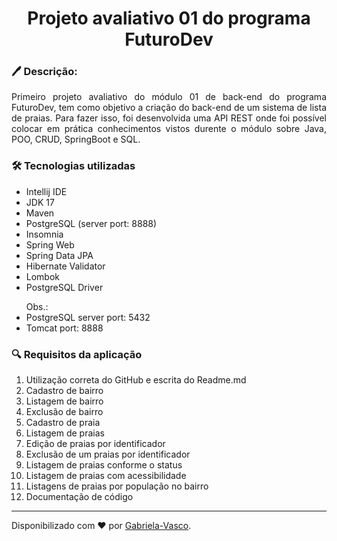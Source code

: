 <h1 align="center"> Projeto avaliativo 01 do programa FuturoDev </h1>

<h3 align="left">🖊 Descrição:</h3>
<p align="justify"> Primeiro projeto avaliativo do módulo 01 de back-end do programa FuturoDev, tem como objetivo a criação do back-end de um sistema de lista de praias. Para fazer isso, foi desenvolvida uma API REST onde foi possível colocar em prática conhecimentos vistos durente o módulo sobre Java, POO, CRUD, SpringBoot e SQL. </p>

<h3 align="left"> 🛠 Tecnologias utilizadas </h3>
<ul>
  <li>Intellij IDE</li>
  <li>JDK 17</li>
  <li>Maven</li>
  <li>PostgreSQL (server port: 8888)</li>
  <li>Insomnia</li>
  <li>Spring Web</li>
  <li>Spring Data JPA</li>
  <li>Hibernate Validator</li>
  <li>Lombok</li>
  <li>PostgreSQL Driver</li>
</ul>

<ul> Obs.:
  <li>PostgreSQL server port: 5432</li>
  <li>Tomcat port: 8888</li>
</ul>

<h3 align="left"> 🔍 Requisitos da aplicação </h3>
<ol>
  <li>Utilização correta do GitHub e escrita do Readme.md</li>
  <li>Cadastro de bairro</li>
  <li>Listagem de bairro</li>
  <li>Exclusão de bairro</li>
  <li>Cadastro de praia</li>
  <li>Listagem de praias</li>
  <li>Edição de praias por identificador</li>
  <li>Exclusão de um praias por identificador</li>
  <li>Listagem de praias conforme o status</li>
  <li>Listagem de praias com acessibilidade</li>
  <li>Listagens de praias por população no bairro</li>
  <li>Documentação de código</li>
</ol>

------------

Disponibilizado com ♥ por [Gabriela-Vasco](https://github.com/Gabriela-Vasco).
